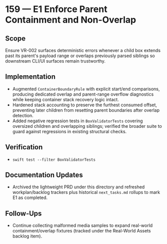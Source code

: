 # 159 — E1 Enforce Parent Containment and Non-Overlap

## Scope
Ensure VR-002 surfaces deterministic errors whenever a child box extends past its parent's payload range or overlaps previously parsed siblings so downstream CLI/UI surfaces remain trustworthy.

## Implementation
- Augmented `ContainerBoundaryRule` with explicit start/end comparisons, producing dedicated overlap and parent-range overflow diagnostics while keeping container stack recovery logic intact.
- Hardened stack accounting to preserve the furthest consumed offset, preventing later children from resetting parent boundaries after overlap detection.
- Added negative regression tests in `BoxValidatorTests` covering oversized children and overlapping siblings; verified the broader suite to guard against regressions in existing structural checks.

## Verification
- `swift test --filter BoxValidatorTests`

## Documentation Updates
- Archived the lightweight PRD under this directory and refreshed workplan/backlog trackers plus historical `next_tasks.md` rollups to mark E1 as completed.

## Follow-Ups
- Continue collecting malformed media samples to expand real-world containment/overlap fixtures (tracked under the Real-World Assets backlog item).
